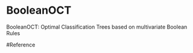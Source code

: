 # BooleanOCT
BooleanOCT: Optimal Classification Trees based on multivariate Boolean Rules

#Reference
